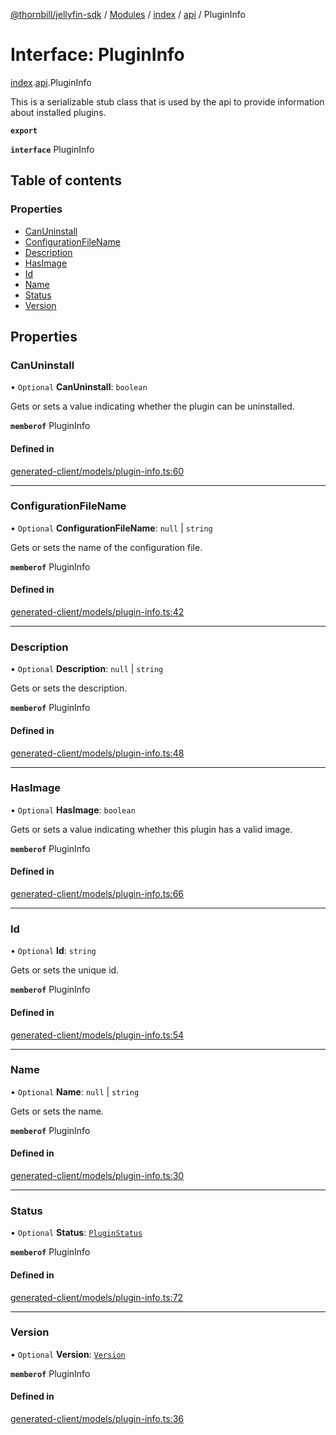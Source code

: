 [@thornbill/jellyfin-sdk](../README.md) / [Modules](../modules.md) / [index](../modules/index.md) / [api](../modules/index.api.md) / PluginInfo

# Interface: PluginInfo

[index](../modules/index.md).[api](../modules/index.api.md).PluginInfo

This is a serializable stub class that is used by the api to provide information about installed plugins.

**`export`**

**`interface`** PluginInfo

## Table of contents

### Properties

- [CanUninstall](index.api.PluginInfo.md#canuninstall)
- [ConfigurationFileName](index.api.PluginInfo.md#configurationfilename)
- [Description](index.api.PluginInfo.md#description)
- [HasImage](index.api.PluginInfo.md#hasimage)
- [Id](index.api.PluginInfo.md#id)
- [Name](index.api.PluginInfo.md#name)
- [Status](index.api.PluginInfo.md#status)
- [Version](index.api.PluginInfo.md#version)

## Properties

### CanUninstall

• `Optional` **CanUninstall**: `boolean`

Gets or sets a value indicating whether the plugin can be uninstalled.

**`memberof`** PluginInfo

#### Defined in

[generated-client/models/plugin-info.ts:60](https://github.com/thornbill/jellyfin-sdk-typescript/blob/eb13db7/src/generated-client/models/plugin-info.ts#L60)

___

### ConfigurationFileName

• `Optional` **ConfigurationFileName**: ``null`` \| `string`

Gets or sets the name of the configuration file.

**`memberof`** PluginInfo

#### Defined in

[generated-client/models/plugin-info.ts:42](https://github.com/thornbill/jellyfin-sdk-typescript/blob/eb13db7/src/generated-client/models/plugin-info.ts#L42)

___

### Description

• `Optional` **Description**: ``null`` \| `string`

Gets or sets the description.

**`memberof`** PluginInfo

#### Defined in

[generated-client/models/plugin-info.ts:48](https://github.com/thornbill/jellyfin-sdk-typescript/blob/eb13db7/src/generated-client/models/plugin-info.ts#L48)

___

### HasImage

• `Optional` **HasImage**: `boolean`

Gets or sets a value indicating whether this plugin has a valid image.

**`memberof`** PluginInfo

#### Defined in

[generated-client/models/plugin-info.ts:66](https://github.com/thornbill/jellyfin-sdk-typescript/blob/eb13db7/src/generated-client/models/plugin-info.ts#L66)

___

### Id

• `Optional` **Id**: `string`

Gets or sets the unique id.

**`memberof`** PluginInfo

#### Defined in

[generated-client/models/plugin-info.ts:54](https://github.com/thornbill/jellyfin-sdk-typescript/blob/eb13db7/src/generated-client/models/plugin-info.ts#L54)

___

### Name

• `Optional` **Name**: ``null`` \| `string`

Gets or sets the name.

**`memberof`** PluginInfo

#### Defined in

[generated-client/models/plugin-info.ts:30](https://github.com/thornbill/jellyfin-sdk-typescript/blob/eb13db7/src/generated-client/models/plugin-info.ts#L30)

___

### Status

• `Optional` **Status**: [`PluginStatus`](../enums/index.api.PluginStatus.md)

**`memberof`** PluginInfo

#### Defined in

[generated-client/models/plugin-info.ts:72](https://github.com/thornbill/jellyfin-sdk-typescript/blob/eb13db7/src/generated-client/models/plugin-info.ts#L72)

___

### Version

• `Optional` **Version**: [`Version`](index.api.Version.md)

**`memberof`** PluginInfo

#### Defined in

[generated-client/models/plugin-info.ts:36](https://github.com/thornbill/jellyfin-sdk-typescript/blob/eb13db7/src/generated-client/models/plugin-info.ts#L36)
